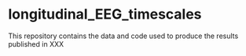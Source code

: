 # longitudinal_EEG_timescales
This repository contains the data and code used to produce the results published in XXX
